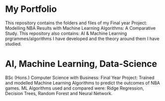 # My Portfolio
This repository contains the folders and files of my Final year Project: Modelling NBA Results with Machine Learning Algorithms: A Comparative Study. This repository also contains: AI & Machine Learning prgrammes/algorithms I have developed and the theory around them I have studied.  

# AI, Machine Learning, Data-Science
BSc (Hons.) Computer Science with Business: Final Year Project: Trained and modelled Machine Learning Algorithms to predict the outcomes of NBA games. ML Algorithms used and compared were: Ridge Regression, Decision Trees, Random Forest and Neural Network.


